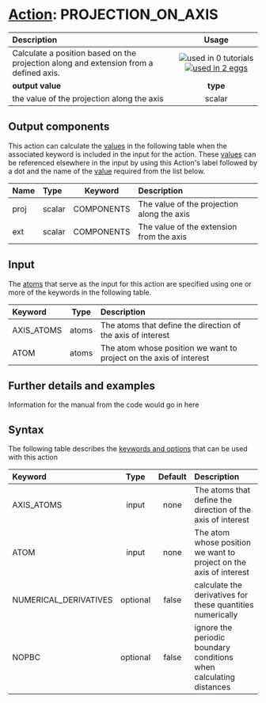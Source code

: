 # [Action](actions.md): PROJECTION_ON_AXIS

| Description    | Usage |
|:--------|:--------:|
| Calculate a position based on the projection along and extension from a defined axis. | ![used in 0 tutorials](https://img.shields.io/badge/tutorials-0-red.svg)[![used in 2 eggs](https://img.shields.io/badge/nest-2-green.svg)](https://www.plumed-nest.org/browse.html?search=PROJECTION_ON_AXIS)|
 | **output value** | **type** |
| the value of the projection along the axis | scalar |

## Output components

This action can calculate the [values](pecifying_arguments.html) in the following table when the associated keyword is included in the input for the action. These [values](pecifying_arguments.html) can be referenced elsewhere in the input by using this Action's label followed by a dot and the name of the [value](pecifying_arguments.html) required from the list below.

| Name | Type | Keyword | Description |
|:-------|:-----|:----:|:-------|
| proj | scalar | COMPONENTS | The value of the projection along the axis | 
| ext | scalar | COMPONENTS | The value of the extension from the axis | 


## Input

The [atoms](specifying_atoms.html) that serve as the input for this action are specified using one or more of the keywords in the following table.

| Keyword |  Type | Description |
|:--------|:------:|:-----------|
| AXIS_ATOMS | atoms | The atoms that define the direction of the axis of interest |
| ATOM | atoms | The atom whose position we want to project on the axis of interest |


## Further details and examples 
Information for the manual from the code would go in here 
## Syntax 
The following table describes the [keywords and options](parsing.md) that can be used with this action 

| Keyword | Type | Default | Description |
|:-------|:----:|:-------:|:-----------|
| AXIS_ATOMS | input | none | The atoms that define the direction of the axis of interest |
| ATOM | input | none | The atom whose position we want to project on the axis of interest |
| NUMERICAL_DERIVATIVES | optional | false |  calculate the derivatives for these quantities numerically |
| NOPBC | optional | false |  ignore the periodic boundary conditions when calculating distances |
